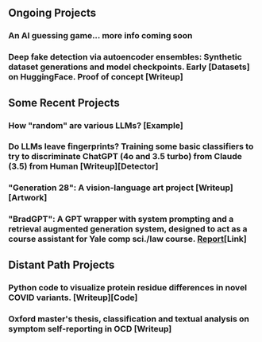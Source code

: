 ## Ongoing Projects

### An AI guessing game... more info coming soon 

### Deep fake detection via autoencoder ensembles: Synthetic dataset generations and model checkpoints. Early [Datasets] on HuggingFace. Proof of concept [Writeup]

## Some Recent Projects

### How "random" are various LLMs? [Example]

### Do LLMs leave fingerprints? Training some basic classifiers to try to discriminate ChatGPT (4o and 3.5 turbo) from Claude (3.5) from Human [Writeup][Detector]

### "Generation 28": A vision-language art project [Writeup][Artwork]

### "BradGPT": A GPT wrapper with system prompting and a retrieval augmented generation system, designed to act as a course assistant for Yale comp sci./law course. [Report](BradGPT.pdf)[Link]

## Distant Path Projects

### Python code to visualize protein residue differences in novel COVID variants. [Writeup][Code] 

### Oxford master's thesis, classification and textual analysis on symptom self-reporting in OCD [Writeup]
